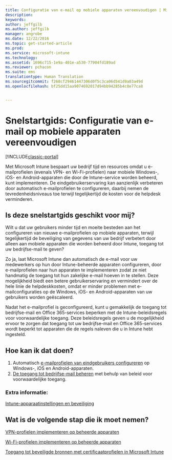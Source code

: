 ```yaml
---
title: Configuratie van e-mail op mobiele apparaten vereenvoudigen | Microsoft Docs
description: 
keywords: 
author: jeffgilb
ms.author: jeffgilb
manager: angrobe
ms.date: 12/22/2016
ms.topic: get-started-article
ms.prod: 
ms.service: microsoft-intune
ms.technology: 
ms.assetid: 1696c715-1e9a-401e-a530-77904fd189ad
ms.reviewer: pchacon
ms.suite: ems
translationtype: Human Translation
ms.sourcegitcommit: f268cf29461447306d0f5c3ca06d541d9a03a49d
ms.openlocfilehash: bf25dd15aa9074692017d94bb94285b4c8e77ca8


---
```


# <a name="quick-start-guide-simplify-email-configuration-on-mobile-devices"></a>Snelstartgids: Configuratie van e-mail op mobiele apparaten vereenvoudigen

[!INCLUDE[classic-portal](../includes/classic-portal.md)]

Met Microsoft Intune bespaart uw bedrijf tijd en resources omdat u e-mailprofielen (evenals VPN- en Wi-Fi-profielen) naar mobiele Windows-, iOS- en Android-apparaten die door de Intune-service worden beheerd, kunt implementeren. De eindgebruikerservaring kan aanzienlijk verbeteren door automatisch e-mailprofielen te configureren, daarbij nemen de tevredenheidsniveaus toe terwijl tegelijkertijd de kosten voor de helpdesk verminderen.

## <a name="is-this-quick-start-guide-right-for-me"></a>Is deze snelstartgids geschikt voor mij?
Wilt u dat uw gebruikers minder tijd en moeite besteden aan het configureren van nieuwe e-mailprofielen op mobiele apparaten, terwijl tegelijkertijd de beveiliging van gegevens van uw bedrijf verbetert door alleen aan mobiele apparaten die worden beheerd door Intune, toegang tot uw bedrijfse-mail te geven?

Zo ja, laat Microsoft Intune dan automatisch de e-mail voor uw medewerkers op hun door Intune-beheerde apparaten configureren, door e-mailprofielen naar hun apparaten te implementeren zodat ze niet handmatig de toegang tot hun zakelijke e-mail hoeven in te stellen. Deze mogelijkheid biedt een betere gebruikerservaring en vermindert over de hele linie de helpdeskkosten, omdat er minder problemen met e-mailconfiguraties op de Windows, iOS- en Android-apparaten van uw gebruikers worden geëscaleerd.

Nadat het e-mailprofiel is geconfigureerd, kunt u gemakkelijk de toegang tot bedrijfse-mail en Office 365-services beperken met de Intune-beleidsregels voor voorwaardelijke toegang. Deze beleidsregels geven u de mogelijkheid ervoor te zorgen dat toegang tot uw bedrijfse-mail en Office 365-services wordt beperkt tot apparaten die de regels naleven die u in Intune hebt ingesteld.

## <a name="how-do-i-do-it"></a>Hoe kan ik dat doen?
1.  Automatisch [ e-mailprofielen van eindgebruikers configureren](/intune/deploy-use/configure-access-to-corporate-email-using-email-profiles-with-microsoft-intune) op Windows-, iOS en Android-apparaten.
2.  [De toegang tot bedrijfse-mail beheren](/intune/deploy-use/restrict-access-to-email-and-o365-services-with-microsoft-intune) met behulp van beleid voor voorwaardelijke toegang.


### <a name="additional-information"></a>Extra informatie:
[Intune-apparaatinstellingen en beveiliging](/intune/deploy-use/manage-settings-and-features-on-your-devices-with-microsoft-intune-policies)

## <a name="what-should-i-do-next"></a>Wat is de volgende stap die ik moet nemen?
[VPN-profielen implementeren op beheerde apparaten](/intune/deploy-use/vpn-connections-in-microsoft-intune)

[Wi-Fi-profielen implementeren op beheerde apparaten](/intune/deploy-use/wi-fi-connections-in-microsoft-intune)

[Toegang tot beveiligde bronnen met certificaatprofielen in Microsoft Intune](/intune/deploy-use/secure-resource-access-with-certificate-profiles)



<!--HONumber=Dec16_HO3-->


